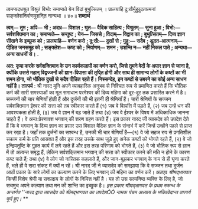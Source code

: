  

त्वमप्यदभ्रश्रुत विश्रुतं विभो: समाप्यते येन विदां बुभुत्सितम् । प्रालयाहि दु:खैर्मुहुरॢदतात्मनां सङ्क्लेशनिर्वाणमुशनि्त नान्यथा ॥ ४०॥ **शब्दार्थ** 

**त्वम्—** **तुम** **; अपि—** **भी** **; अदभ्र—** **विशाल** **; श्रुत—** **वैदिक साहित्य** **; विश्रुतम्—** **सुना हुआ** **; विभो:—** **सर्वशक्तिमान का** **;** **समाप्यते—** **सन्तुष्ट** **; येन—** **जिससे** **; विदाम्—** **विद्वान का** **; बुभुत्सितम्—** **दिव्य ज्ञान सीखने के इच्छुक को** **; प्रालयाहि—** **वर्णन करो** **; दु:खै:—** **दुखों से** **; मुहु:—** **सदैव** **; अॢदत-आत्मनाम्—** **पीडि़त जनसमूह को** **; सङ्क्लेश—** **कष्ट को** **;** **निर्वाणम्—** **शमन** **; उशन्ति न—** **नहीं निकल पाते** **; अन्यथा—** **अन्य साधनों से।** **.** 

**अत: कृपा करके सर्वशक्तिमान के उन कार्यकलापों का वर्णन करो, जिसे तुमने वेदों** **के अपार ज्ञान से जाना है, क्योंकि उससे महान् विद्वज्जनों की ज्ञान-पिपासा की तृपि्त होगी** **और साथ ही सामान्य लोगों के कष्टों का भी शमन होगा, जो भौतिक दुखों से सदैव पीडि़त** **रहते हैं। निस्सन्देह, इन कष्टों से उबरने का कोई अन्य साधन नहीं है।** **तात्पर्य** : श्री नारद मुनि अपने व्यावहारिक अनुभव से निश्चित रूप से प्रमाणित करते हैं कि भौतिक कर्म की सारी समस्याओं का मूल समाधान परमेश्वर की दिव्य महिमा को दूर-दूर तक प्रसारित करने में है। सज्जनों की चार श्रेणियाँ होती हैं और दुर्जनों की भी इतनी ही श्रेणियाँ हैं। चारों श्रेणियों के सज्जन सर्वशक्तिमान ईश्वर की सत्ता को तब स्वीकार करते हैं (१) जब वे विापत्ति में पड़ते हैं, (२) जब उन्हें धन की आवश्यकता होती है, (३) जब वे ज्ञान में बढ़ जाते हैं तथा (४) जब वे ईश्वर के विषय में अधिकाधिक जानना चाहते हैं। वे अन्त:प्रेरणावश भगवान् की शरण ग्रहण करते हैं। इस प्रकार नारद जी व्यासदेव को उपदेश देते हैं कि वे भगवान् के दिव्य ज्ञान का प्रसार उस विशाल वैदिक ज्ञान के संन्दर्भ में करें जिन्हें उन्होंने पहले से प्राप्त कर रखा है। जहाँ तक दुर्जनों का सश्बन्ध है, उनकी भी चार श्रेणियाँ हैं—(१) वे जो सहज रुप से प्रगतिशील सकाम कर्म के प्रति आसक्त हैं और इस तरह उसके साथ जुड़े हुए अनेक कष्टों को भोगते रहते हैं, (२) वे जो इन्द्रियतुष्टि के गॢहत कार्य में लगे रहते हैं और इस तरह परिणाम को भोगते हैं, (३) वे जो भौतिक रूप से ज्ञान में तो अत्यन्त समृद्ध हैं, लेकिन सर्वशकि्तमान भगवान् की सत्ता को स्वीकार करने की मति न होने के कारण कष्ट पाते हैं; तथा (४) वे लोग जो नास्तिक कहलाते हैं, और जान-बूझकर भगवान् के नाम से ही घृणा करते हैं, भले ही वे सदा संकट में क्यों न रहें। श्री नारद जी ने व्यासदेव को समझाया कि वे सज्जन तथा दुर्जन आठों प्रकार के सारे लोगों का कल्याण करने के लिए भगवान् की महिमा का वर्णन करें। अतएव *श्रीमद्भागवत* किन्हीं विशेष श्रेणी या सश्प्रदाय के लोगों के निमित्त नहीं है। यह तो उस सत्यनिष्ठ व्यक्ति के लिए है, जो सचमुच अपने कल्याण तथा मन की शान्ति का इच्छुक है। *इस प्रकार*  *श्रीमद्भागवत*  *के प्रथम स्कन्ध के अन्तर्गत ''नारद द्वारा व्यासदेव को*  *श्रीमद्भागवत*  *का उपदेशÓÓ नामक पंचम अध्याय के भक्तिवेदान्त तात्पर्य पूर्ण हुए।* ** 